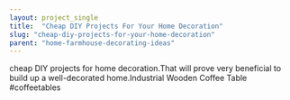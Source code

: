 ```yaml
---
layout: project_single
title:  "Cheap DIY Projects For Your Home Decoration"
slug: "cheap-diy-projects-for-your-home-decoration"
parent: "home-farmhouse-decorating-ideas"
---
```

cheap DIY projects for home decoration.That will prove very beneficial to build up a well-decorated home.Industrial Wooden Coffee Table #coffeetables